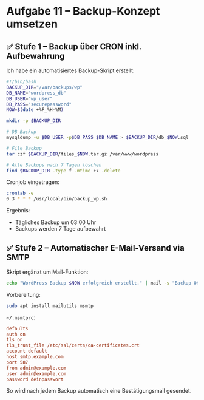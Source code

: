 # Aufgabe 11 – Backup-Konzept umsetzen

## ✅ Stufe 1 – Backup über CRON inkl. Aufbewahrung

Ich habe ein automatisiertes Backup-Skript erstellt:
```bash
#!/bin/bash
BACKUP_DIR="/var/backups/wp"
DB_NAME="wordpress_db"
DB_USER="wp_user"
DB_PASS="securepassword"
NOW=$(date +%F_%H-%M)

mkdir -p $BACKUP_DIR

# DB Backup
mysqldump -u $DB_USER -p$DB_PASS $DB_NAME > $BACKUP_DIR/db_$NOW.sql

# File Backup
tar czf $BACKUP_DIR/files_$NOW.tar.gz /var/www/wordpress

# Alte Backups nach 7 Tagen löschen
find $BACKUP_DIR -type f -mtime +7 -delete
```

Cronjob eingetragen:
```bash
crontab -e
0 3 * * * /usr/local/bin/backup_wp.sh
```

Ergebnis:
- Tägliches Backup um 03:00 Uhr
- Backups werden 7 Tage aufbewahrt

## ✅ Stufe 2 – Automatischer E-Mail-Versand via SMTP

Skript ergänzt um Mail-Funktion:
```bash
echo "WordPress Backup $NOW erfolgreich erstellt." | mail -s "Backup OK" admin@example.com
```

Vorbereitung:
```bash
sudo apt install mailutils msmtp
```

`~/.msmtprc`:
```ini
defaults
auth on
tls on
tls_trust_file /etc/ssl/certs/ca-certificates.crt
account default
host smtp.example.com
port 587
from admin@example.com
user admin@example.com
password deinpasswort
```

So wird nach jedem Backup automatisch eine Bestätigungsmail gesendet.
